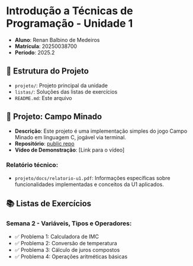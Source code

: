 # Introdução a Técnicas de Programação - Unidade 1
- **Aluno**: Renan Balbino de Medeiros
- **Matrícula**: 20250038700
- **Período**: 2025.2
## 📁 Estrutura do Projeto
- `projeto/`: Projeto principal da unidade
- `listas/`: Soluções das listas de exercícios
- `README.md`: Este arquivo
## 🚀 Projeto: Campo Minado
- **Descrição**: Este projeto é uma implementação simples do jogo Campo Minado em linguagem C, jogável via terminal.
- **Repositório**: [public repo](https://github.com/balbii/renan-balbino-itp-2025-2/)
- **Vídeo de Demonstração**: [Link para o vídeo]

### Relatório técnico:
- `projeto/docs/relatorio-u1.pdf`: Informações específicas sobre funcionalidades implementadas e conceitos da U1 aplicados.

## 📚 Listas de Exercícios
### Semana 2 - Variáveis, Tipos e Operadores:
- ✅ Problema 1: Calculadora de IMC
- ✅ Problema 2: Conversão de temperatura
- ✅ Problema 3: Cálculo de juros compostos
- ✅ Problema 4: Operações aritméticas básicas
